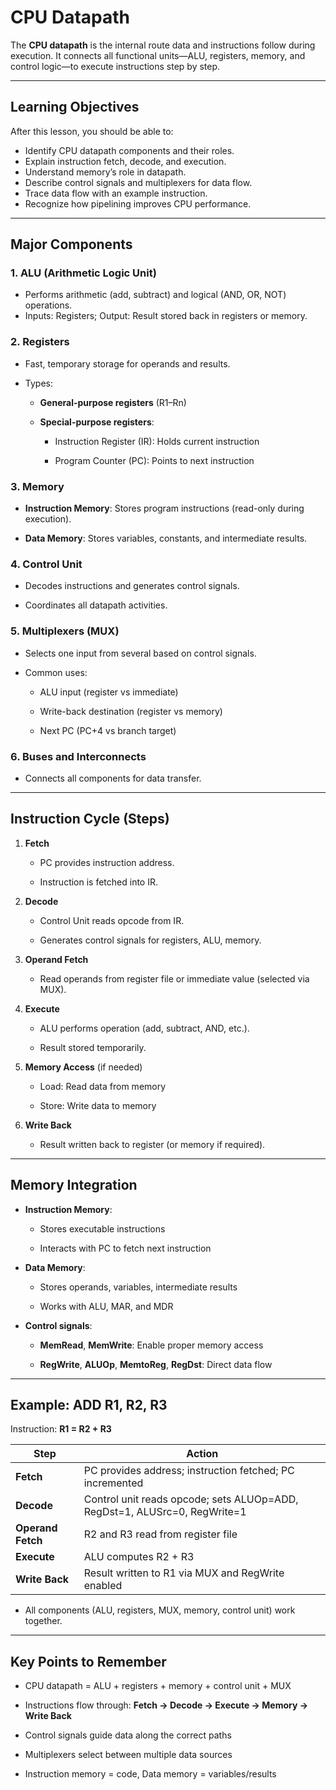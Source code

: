 # **CPU Datapath**

The **CPU datapath** is the internal route data and instructions follow during execution. It connects all functional units—ALU, registers, memory, and control logic—to execute instructions step by step.

---

## **Learning Objectives**

After this lesson, you should be able to:

- Identify CPU datapath components and their roles.
- Explain instruction fetch, decode, and execution.
- Understand memory’s role in datapath.
- Describe control signals and multiplexers for data flow.
- Trace data flow with an example instruction.
- Recognize how pipelining improves CPU performance.

---

## **Major Components**

### 1. **ALU (Arithmetic Logic Unit)**

- Performs arithmetic (add, subtract) and logical (AND, OR, NOT) operations.
- Inputs: Registers; Output: Result stored back in registers or memory.
    

### 2. **Registers**

- Fast, temporary storage for operands and results.
    
- Types:
    
    - **General-purpose registers** (R1–Rn)
        
    - **Special-purpose registers**:
        
        - Instruction Register (IR): Holds current instruction
            
        - Program Counter (PC): Points to next instruction
            

### 3. **Memory**

- **Instruction Memory**: Stores program instructions (read-only during execution).
    
- **Data Memory**: Stores variables, constants, and intermediate results.
    

### 4. **Control Unit**

- Decodes instructions and generates control signals.
    
- Coordinates all datapath activities.
    

### 5. **Multiplexers (MUX)**

- Selects one input from several based on control signals.
    
- Common uses:
    
    - ALU input (register vs immediate)
        
    - Write-back destination (register vs memory)
        
    - Next PC (PC+4 vs branch target)
        

### 6. **Buses and Interconnects**

- Connects all components for data transfer.
    

---

## **Instruction Cycle (Steps)**

1. **Fetch**
    
    - PC provides instruction address.
        
    - Instruction is fetched into IR.
        
2. **Decode**
    
    - Control Unit reads opcode from IR.
        
    - Generates control signals for registers, ALU, memory.
        
3. **Operand Fetch**
    
    - Read operands from register file or immediate value (selected via MUX).
        
4. **Execute**
    
    - ALU performs operation (add, subtract, AND, etc.).
        
    - Result stored temporarily.
        
5. **Memory Access** (if needed)
    
    - Load: Read data from memory
        
    - Store: Write data to memory
        
6. **Write Back**
    
    - Result written back to register (or memory if required).
        

---

## **Memory Integration**

- **Instruction Memory**:
    
    - Stores executable instructions
        
    - Interacts with PC to fetch next instruction
        
- **Data Memory**:
    
    - Stores operands, variables, intermediate results
        
    - Works with ALU, MAR, and MDR
        
- **Control signals**:
    
    - **MemRead**, **MemWrite**: Enable proper memory access
        
    - **RegWrite**, **ALUOp**, **MemtoReg**, **RegDst**: Direct data flow
        

---

## **Example: ADD R1, R2, R3**

Instruction: **R1 = R2 + R3**

|Step|Action|
|---|---|
|**Fetch**|PC provides address; instruction fetched; PC incremented|
|**Decode**|Control unit reads opcode; sets ALUOp=ADD, RegDst=1, ALUSrc=0, RegWrite=1|
|**Operand Fetch**|R2 and R3 read from register file|
|**Execute**|ALU computes R2 + R3|
|**Write Back**|Result written to R1 via MUX and RegWrite enabled|

- All components (ALU, registers, MUX, memory, control unit) work together.
    

---

## **Key Points to Remember**

- CPU datapath = ALU + registers + memory + control unit + MUX
    
- Instructions flow through: **Fetch → Decode → Execute → Memory → Write Back**
    
- Control signals guide data along the correct paths
    
- Multiplexers select between multiple data sources
    
- Instruction memory = code, Data memory = variables/results